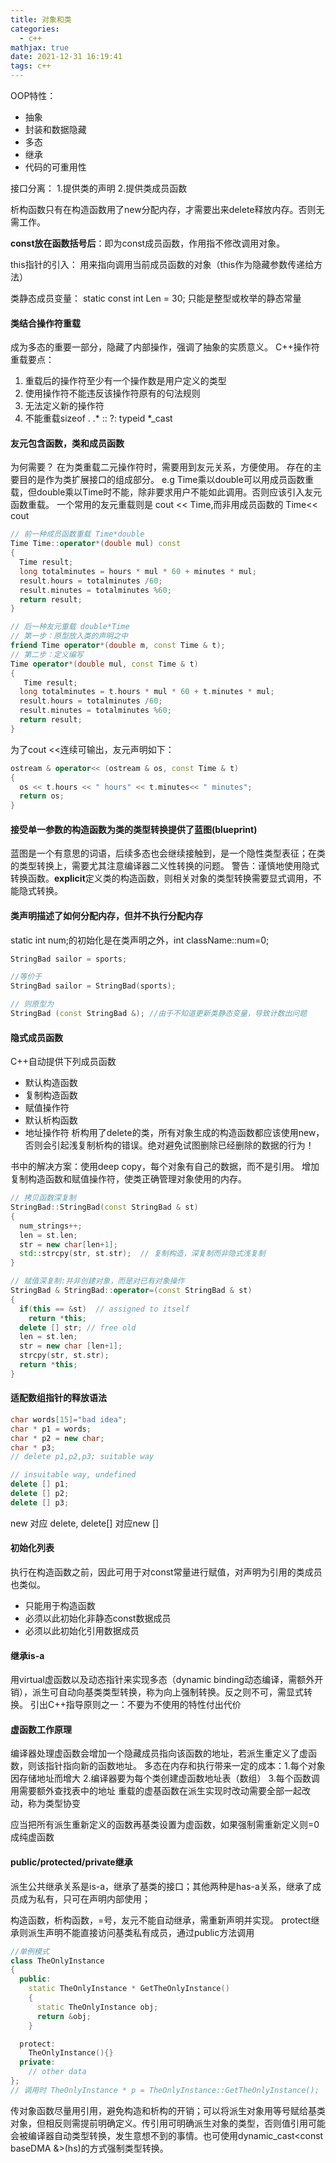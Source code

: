 ```yaml
---
title: 对象和类
categories:
  - c++
mathjax: true
date: 2021-12-31 16:19:41
tags: c++
---
```


OOP特性：
- 抽象
- 封装和数据隐藏
- 多态
- 继承
- 代码的可重用性

接口分离： 1.提供类的声明 2.提供类成员函数

析构函数只有在构造函数用了new分配内存，才需要出来delete释放内存。否则无需工作。

**const放在函数括号后**：即为const成员函数，作用指不修改调用对象。

this指针的引入： 用来指向调用当前成员函数的对象（this作为隐藏参数传递给方法）

类静态成员变量： static const int Len = 30; 只能是整型或枚举的静态常量

#### 类结合操作符重载
成为多态的重要一部分，隐藏了内部操作，强调了抽象的实质意义。
C++操作符重载要点：
1. 重载后的操作符至少有一个操作数是用户定义的类型
2. 使用操作符不能违反该操作符原有的句法规则
3. 无法定义新的操作符
4. 不能重载sizeof . .* :: ?: typeid *_cast

#### 友元包含函数，类和成员函数

为何需要？  在为类重载二元操作符时，需要用到友元关系，方便使用。
存在的主要目的是作为类扩展接口的组成部分。
e.g Time乘以double可以用成员函数重载，但double乘以Time时不能，除非要求用户不能如此调用。否则应该引入友元函数重载。
一个常用的友元重载则是  cout << Time,而非用成员函数的 Time<< cout
``` cpp
// 前一种成员函数重载 Time*double
Time Time::operator*(double mul) const
{
  Time result;
  long totalminutes = hours * mul * 60 + minutes * mul;
  result.hours = totalminutes /60;
  result.minutes = totalminutes %60;
  return result;
}

// 后一种友元重载 double*Time
// 第一步：原型放入类的声明之中
friend Time operator*(double m, const Time & t);
// 第二步：定义编写
Time operator*(double mul, const Time & t)
{
   Time result;
  long totalminutes = t.hours * mul * 60 + t.minutes * mul;
  result.hours = totalminutes /60;
  result.minutes = totalminutes %60;
  return result;
}
```

为了cout <<连续可输出，友元声明如下：
``` cpp
ostream & operator<< (ostream & os, const Time & t)
{
  os << t.hours << " hours" << t.minutes<< " minutes";
  return os;
}
```

#### 接受单一参数的构造函数为类的类型转换提供了蓝图(blueprint)
蓝图是一个有意思的词语，后续多态也会继续接触到，是一个隐性类型表征；在类的类型转换上，需要尤其注意编译器二义性转换的问题。
警告：谨慎地使用隐式转换函数。**explicit**定义类的构造函数，则相关对象的类型转换需要显式调用，不能隐式转换。

#### 类声明描述了如何分配内存，但并不执行分配内存
static int num;的初始化是在类声明之外，int className::num=0;

``` cpp
StringBad sailor = sports;

//等价于
StringBad sailor = StringBad(sports);

// 则原型为
StringBad (const StringBad &); //由于不知道更新类静态变量，导致计数出问题
```

#### 隐式成员函数
C++自动提供下列成员函数
- 默认构造函数
- 复制构造函数
- 赋值操作符
- 默认析构函数
- 地址操作符
析构用了delete的类，所有对象生成的构造函数都应该使用new，否则会引起浅复制析构的错误。绝对避免试图删除已经删除的数据的行为！

书中的解决方案：使用deep copy，每个对象有自己的数据，而不是引用。
增加复制构造函数和赋值操作符，使类正确管理对象使用的内存。
``` cpp
// 拷贝函数深复制
StringBad::StringBad(const StringBad & st)
{
  num_strings++;
  len = st.len;
  str = new char[len+1];
  std::strcpy(str, st.str);  // 复制构造，深复制而非隐式浅复制
}

// 赋值深复制:并非创建对象，而是对已有对象操作
StringBad & StringBad::operator=(const StringBad & st)
{
  if(this == &st)  // assigned to itself
    return *this;
  delete [] str; // free old
  len = st.len;
  str = new char [len+1];
  strcpy(str, st.str);
  return *this;
}
```
#### 适配数组指针的释放语法
``` cpp
char words[15]="bad idea";
char * p1 = words;
char * p2 = new char;
char * p3;
// delete p1,p2,p3; suitable way

// insuitable way, undefined
delete [] p1;
delete [] p2;
delete [] p3;

```
new 对应 delete, delete[] 对应new []


#### 初始化列表
执行在构造函数之前，因此可用于对const常量进行赋值，对声明为引用的类成员也类似。
- 只能用于构造函数
- 必须以此初始化非静态const数据成员
- 必须以此初始化引用数据成员


#### 继承is-a
用virtual虚函数以及动态指针来实现多态（dynamic binding动态编译，需额外开销），派生可自动向基类类型转换，称为向上强制转换。反之则不可，需显式转换。
引出C++指导原则之一：不要为不使用的特性付出代价

#### 虚函数工作原理
编译器处理虚函数会增加一个隐藏成员指向该函数的地址，若派生重定义了虚函数，则该指针指向新的函数地址。
多态在内存和执行带来一定的成本：1.每个对象因存储地址而增大 2.编译器要为每个类创建虚函数地址表（数组） 3.每个函数调用需要额外查找表中的地址
重载的虚基函数在派生实现时改动需要全部一起改动，称为类型协变

应当把所有派生重新定义的函数再基类设置为虚函数，如果强制需重新定义则=0成纯虚函数

#### public/protected/private继承
派生公共继承关系是is-a，继承了基类的接口；其他两种是has-a关系，继承了成员成为私有，只可在声明内部使用；

构造函数，析构函数，=号，友元不能自动继承，需重新声明并实现。
protect继承则派生声明不能直接访问基类私有成员，通过public方法调用
``` cpp
//单例模式
class TheOnlyInstance
{
  public:
    static TheOnlyInstance * GetTheOnlyInstance()
    {
      static TheOnlyInstance obj;
      return &obj;
    }

  protect:
    TheOnlyInstance(){}
  private:
    // other data
};
// 调用时 TheOnlyInstance * p = TheOnlyInstance::GetTheOnlyInstance();
```

传对象函数尽量用引用，避免构造和析构的开销；可以将派生对象用等号赋给基类对象，但相反则需提前明确定义。传引用可明确派生对象的类型，否则值引用可能会被编译器自动类型转换，发生意想不到的事情。也可使用dynamic_cast<const baseDMA &>(hs)的方式强制类型转换。






